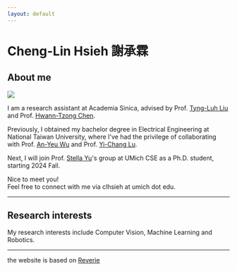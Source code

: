 ```yaml
---
layout: default
---
```

# Cheng-Lin Hsieh 謝承霖

## About me
<!-- <div class="image-cropper"> -->
<img src="../images/me.png" class="profile-pic">
<!-- </div> -->


I am a research assistant at Academia Sinica, advised by Prof. [Tyng-Luh Liu](https://homepage.iis.sinica.edu.tw/pages/liutyng/index_en.html) and Prof. [Hwann-Tzong Chen](https://htchen.github.io/). 

Previously, I obtained my bachelor degree in Electrical Engineering at National Taiwan University, where I've had the privilege of collaborating with Prof. [An-Yeu Wu](https://access.ee.ntu.edu.tw/) and Prof. [Yi-Chang Lu](https://sites.google.com/view/ldps-giee-ntu/home/advisor).

Next, I will join Prof. [Stella Yu](https://web.eecs.umich.edu/~stellayu/)'s group at UMich CSE as a Ph.D. student, starting 2024 Fall. 

Nice to meet you!
<br>Feel free to connect with me via clhsieh at umich dot edu.

---
## Research interests
My research interests include Computer Vision, Machine Learning and Robotics.

---
the website is based on [Reverie](https://reverie.pages.dev)